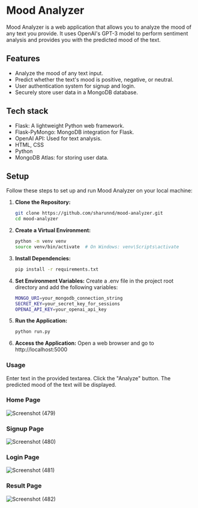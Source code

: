 # Mood Analyzer

Mood Analyzer is a web application that allows you to analyze the mood of any text you provide. It uses OpenAI's GPT-3 model to perform sentiment analysis and provides you with the predicted mood of the text.

## Features

- Analyze the mood of any text input.
- Predict whether the text's mood is positive, negative, or neutral.
- User authentication system for signup and login.
- Securely store user data in a MongoDB database.

## Tech stack

- Flask: A lightweight Python web framework.
- Flask-PyMongo: MongoDB integration for Flask.
- OpenAI API: Used for text analysis.
- HTML, CSS
- Python
- MongoDB Atlas: for storing user data.

## Setup

Follow these steps to set up and run Mood Analyzer on your local machine:

1. **Clone the Repository:**

   ```bash
   git clone https://github.com/sharunnd/mood-analyzer.git
   cd mood-analyzer

2. **Create a Virtual Environment:**
   ```bash
   python -m venv venv
   source venv/bin/activate  # On Windows: venv\Scripts\activate

3. **Install Dependencies:**
   ```bash
   pip install -r requirements.txt
   
4. **Set Environment Variables:**
   Create a .env file in the project root directory and add the following variables:
   ```bash
   MONGO_URI=your_mongodb_connection_string
   SECRET_KEY=your_secret_key_for_sessions
   OPENAI_API_KEY=your_openai_api_key

5. **Run the Application:**
   ```bash
   python run.py

6. **Access the Application:**
   Open a web browser and go to http://localhost:5000
   
### Usage

  Enter text in the provided textarea.
  Click the "Analyze" button.
  The predicted mood of the text will be displayed.

### Home Page
![Screenshot (479)](https://github.com/sharunnd/mood-analyzer/assets/119393327/c09c92e4-e0fb-40f6-9c27-876415596396)

### Signup Page
![Screenshot (480)](https://github.com/sharunnd/mood-analyzer/assets/119393327/f382d272-2429-49d2-b192-f1a5689c2039)

### Login Page
![Screenshot (481)](https://github.com/sharunnd/mood-analyzer/assets/119393327/9e086214-229c-42a9-9640-93a4be5e372f)

### Result Page
![Screenshot (482)](https://github.com/sharunnd/mood-analyzer/assets/119393327/6e0dfe82-399e-400a-b899-fd6dfc770980)

